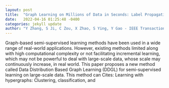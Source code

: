 ```yaml
---
layout: post
title:  "Graph Learning on Millions of Data in Seconds: Label Propagation Acceleration on Graph using Data Distribution"
date:   2022-04-16 01:25:48 -0400
categories: jekyll update
author: "Y Zhang, S Ji, C Zou, X Zhao, S Ying, Y Gao - IEEE Transactions on Pattern Analysis , 2022"
---
```

Graph-based semi-supervised learning methods have been used in a wide range of real-world applications. However, existing methods limited along with high computational complexity or not facilitating incremental learning, which may not be powerful to deal with large-scale data, whose scale may continuously increase, in real world. This paper proposes a new method called Data Distribution Based Graph Learning (DDGL) for semi-supervised learning on large-scale data. This method can Cites: Learning with hypergraphs: Clustering, classification, and
